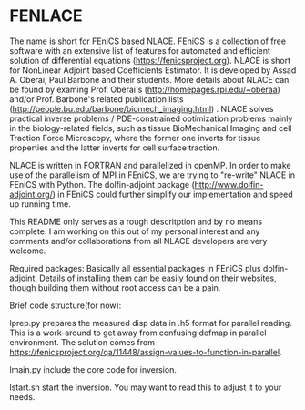 # FENLACE

The name is short for FEniCS based NLACE. FEniCS is a collection of free software with an extensive list of features for automated and efficient solution of differential equations (https://fenicsproject.org). NLACE is short for NonLinear Adjoint based Coefficients Estimator. It is developed by Assad A. Oberai, Paul Barbone and their students. More details about NLACE can be found by examing Prof. Oberai's (http://homepages.rpi.edu/~oberaa) and/or Prof. Barbone's related publication lists (http://people.bu.edu/barbone/biomech_imaging.html) . NLACE solves practical inverse problems / PDE-constrained optimization problems mainly in the biology-related fields, such as tissue BioMechanical Imaging and cell Traction Force Microscopy, where the former one inverts for tissue properties and the latter inverts for cell surface traction.

NLACE is written in FORTRAN and parallelized in openMP. In order to make use of the parallelism of MPI in FEniCS, we are trying to "re-write" NLACE in FEniCS with Python. The dolfin-adjoint package (http://www.dolfin-adjoint.org/) in FEniCS could further simplify our implementation and speed up running time.

This README only serves as a rough descritption and by no means complete. I am working on this out of my personal interest and any comments and/or collaborations from all NLACE developers are very welcome.

Required packages: Basically all essential packages in FEniCS plus dolfin-adjoint. Details of installing them can be easily found on their websites, though building them without root access can be a pain.


Brief code structure(for now):

lprep.py prepares the measured disp data in .h5 format for parallel reading. This is a work-around to get away from confusing dofmap in parallel environment. The solution comes from https://fenicsproject.org/qa/11448/assign-values-to-function-in-parallel.

lmain.py include the core code for inversion.

lstart.sh start the inversion. You may want to read this to adjust it to your needs.
